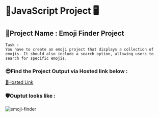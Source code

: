 # 🚀JavaScript Project 🖥️
## 🎯Project Name :  Emoji Finder Project

```
Task :
You have to create an emoji project that displays a collection of emojis. It should also include a search option, allowing users to search for specific emojis.
```
### 😎Find the Project Output via Hosted link below :
[🎯Hosted Link](https://abhinandan411.github.io/Fs-18-Assignments/JavaScript/Emoji%20Finder/index.html)

### 🛡️Ouptut looks like :
![emoji-finder](https://github.com/Abhinandan411/Fs-18-Assignments/assets/131553633/0af43883-b0a3-4a23-9ebf-150e53b94a05)


